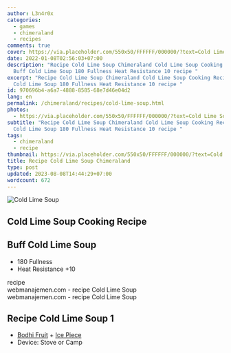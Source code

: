 ```yaml
---
author: L3n4r0x
categories:
  - games
  - chimeraland
  - recipes
comments: true
cover: https://via.placeholder.com/550x50/FFFFFF/000000/?text=Cold Lime Soup
date: 2022-01-08T02:56:03+07:00
description: "Recipe Cold Lime Soup Chimeraland Cold Lime Soup Cooking Recipe
  Buff Cold Lime Soup 180 Fullness Heat Resistance 10 recipe "
excerpt: "Recipe Cold Lime Soup Chimeraland Cold Lime Soup Cooking Recipe Buff
  Cold Lime Soup 180 Fullness Heat Resistance 10 recipe "
id: 970696b4-a6a7-4888-8585-68e7d46e04d2
lang: en
permalink: /chimeraland/recipes/cold-lime-soup.html
photos:
  - https://via.placeholder.com/550x50/FFFFFF/000000/?text=Cold Lime Soup
subtitle: "Recipe Cold Lime Soup Chimeraland Cold Lime Soup Cooking Recipe Buff
  Cold Lime Soup 180 Fullness Heat Resistance 10 recipe "
tags:
  - chimeraland
  - recipe
thumbnail: https://via.placeholder.com/550x50/FFFFFF/000000/?text=Cold Lime Soup
title: Recipe Cold Lime Soup Chimeraland
type: post
updated: 2023-08-08T14:44:29+07:00
wordcount: 672
---
```


<link
  rel="stylesheet"
  href="https://rawcdn.githack.com/dimaslanjaka/Web-Manajemen/870a349/css/bootstrap-5-3-0-alpha3-wrapper.css"
/>
<section id="bootstrap-wrapper">
  <div data-bs-theme="dark">
    <div class="card mb-2">
      <div class="card-body">
        <div class="row g-0">
          <div class="col-sm-4 position-relative mb-2">
            <img
              src="https://via.placeholder.com/600"
              class="card-img fit-cover w-100 h-100"
              alt="Cold Lime Soup"
              data-fancybox="true"
            />
          </div>
          <div class="col-sm-8 mb-2">
            <div class="card-body">
              <div class="d-flex flex-row align-items-center mb-3">
                <h2 class="fs-5">Cold Lime Soup Cooking Recipe</h2>
              </div>
              <h2 class="card-title fs-5">Buff Cold Lime Soup</h2>
              <div class="card-text">
                <ul>
                  <li>180 Fullness</li>
                  <li>Heat Resistance +10</li>
                </ul>
              </div>
              <span class="badge rounded-pill">recipe</span>
            </div>
            <div class="card-footer text-end text-muted mt-auto">
              webmanajemen.com - recipe Cold Lime Soup
            </div>
          </div>
        </div>
      </div>
      <div class="card-footer text-end text-muted">
        webmanajemen.com - recipe Cold Lime Soup
      </div>
    </div>
    <div class="row mb-2">
      <div class="col-12 col-lg-6 recipe-item mb-2">
        <div class="card">
          <div class="card-body">
            <h2 class="card-title fs-5">Recipe Cold Lime Soup 1</h2>
            <div class="card-text">
              <ul>
                <li>
                  <a
                    class="text-decoration-none text-primary"
                    href="/chimeraland/materials/bodhi-fruit.html"
                    >Bodhi Fruit</a
                  ><span> + </span
                  ><a
                    class="text-decoration-none text-primary"
                    href="/chimeraland/materials/ice-piece.html"
                    >Ice Piece</a
                  >
                </li>
                <li>Device: Stove or Camp</li>
              </ul>
            </div>
          </div>
        </div>
      </div>
    </div>
  </div>
</section>